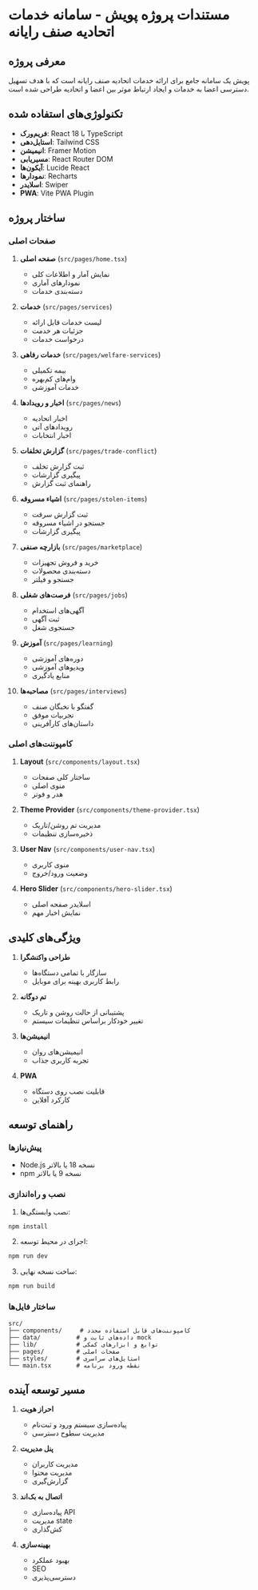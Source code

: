 # مستندات پروژه پویش - سامانه خدمات اتحادیه صنف رایانه

## معرفی پروژه
پویش یک سامانه جامع برای ارائه خدمات اتحادیه صنف رایانه است که با هدف تسهیل دسترسی اعضا به خدمات و ایجاد ارتباط موثر بین اعضا و اتحادیه طراحی شده است.

## تکنولوژی‌های استفاده شده
- **فریم‌ورک**: React 18 با TypeScript
- **استایل‌دهی**: Tailwind CSS
- **انیمیشن**: Framer Motion
- **مسیریابی**: React Router DOM
- **آیکون‌ها**: Lucide React
- **نمودارها**: Recharts
- **اسلایدر**: Swiper
- **PWA**: Vite PWA Plugin

## ساختار پروژه

### صفحات اصلی
1. **صفحه اصلی** (`src/pages/home.tsx`)
   - نمایش آمار و اطلاعات کلی
   - نمودارهای آماری
   - دسته‌بندی خدمات

2. **خدمات** (`src/pages/services`)
   - لیست خدمات قابل ارائه
   - جزئیات هر خدمت
   - درخواست خدمات

3. **خدمات رفاهی** (`src/pages/welfare-services`)
   - بیمه تکمیلی
   - وام‌های کم‌بهره
   - خدمات آموزشی

4. **اخبار و رویدادها** (`src/pages/news`)
   - اخبار اتحادیه
   - رویدادهای آتی
   - اخبار انتخابات

5. **گزارش تخلفات** (`src/pages/trade-conflict`)
   - ثبت گزارش تخلف
   - پیگیری گزارشات
   - راهنمای ثبت گزارش

6. **اشیاء مسروقه** (`src/pages/stolen-items`)
   - ثبت گزارش سرقت
   - جستجو در اشیاء مسروقه
   - پیگیری گزارشات

7. **بازارچه صنفی** (`src/pages/marketplace`)
   - خرید و فروش تجهیزات
   - دسته‌بندی محصولات
   - جستجو و فیلتر

8. **فرصت‌های شغلی** (`src/pages/jobs`)
   - آگهی‌های استخدام
   - ثبت آگهی
   - جستجوی شغل

9. **آموزش** (`src/pages/learning`)
   - دوره‌های آموزشی
   - ویدیوهای آموزشی
   - منابع یادگیری

10. **مصاحبه‌ها** (`src/pages/interviews`)
    - گفتگو با نخبگان صنف
    - تجربیات موفق
    - داستان‌های کارآفرینی

### کامپوننت‌های اصلی
1. **Layout** (`src/components/layout.tsx`)
   - ساختار کلی صفحات
   - منوی اصلی
   - هدر و فوتر

2. **Theme Provider** (`src/components/theme-provider.tsx`)
   - مدیریت تم روشن/تاریک
   - ذخیره‌سازی تنظیمات

3. **User Nav** (`src/components/user-nav.tsx`)
   - منوی کاربری
   - وضعیت ورود/خروج

4. **Hero Slider** (`src/components/hero-slider.tsx`)
   - اسلایدر صفحه اصلی
   - نمایش اخبار مهم

## ویژگی‌های کلیدی
1. **طراحی واکنشگرا**
   - سازگار با تمامی دستگاه‌ها
   - رابط کاربری بهینه برای موبایل

2. **تم دوگانه**
   - پشتیبانی از حالت روشن و تاریک
   - تغییر خودکار براساس تنظیمات سیستم

3. **انیمیشن‌ها**
   - انیمیشن‌های روان
   - تجربه کاربری جذاب

4. **PWA**
   - قابلیت نصب روی دستگاه
   - کارکرد آفلاین

## راهنمای توسعه

### پیش‌نیازها
- Node.js نسخه 18 یا بالاتر
- npm نسخه 9 یا بالاتر

### نصب و راه‌اندازی
1. نصب وابستگی‌ها:
```bash
npm install
```

2. اجرای در محیط توسعه:
```bash
npm run dev
```

3. ساخت نسخه نهایی:
```bash
npm run build
```

### ساختار فایل‌ها
```
src/
├── components/     # کامپوننت‌های قابل استفاده مجدد
├── data/          # داده‌های ثابت و mock
├── lib/           # توابع و ابزارهای کمکی
├── pages/         # صفحات اصلی
├── styles/        # استایل‌های سراسری
└── main.tsx       # نقطه ورود برنامه
```

## مسیر توسعه آینده
1. **احراز هویت**
   - پیاده‌سازی سیستم ورود و ثبت‌نام
   - مدیریت سطوح دسترسی

2. **پنل مدیریت**
   - مدیریت کاربران
   - مدیریت محتوا
   - گزارش‌گیری

3. **اتصال به بک‌اند**
   - پیاده‌سازی API
   - مدیریت state
   - کش‌گذاری

4. **بهینه‌سازی**
   - بهبود عملکرد
   - SEO
   - دسترسی‌پذیری